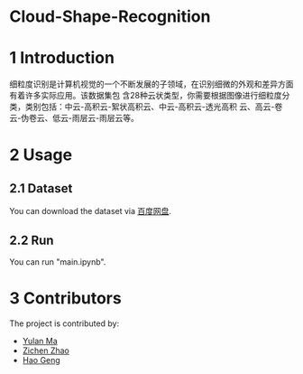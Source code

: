# Cloud-Shape-Recognition 
# 1 Introduction
细粒度识别是计算机视觉的一个不断发展的子领域，在识别细微的外观和差异方面有着许多实际应用。该数据集包 含28种云状类型，你需要根据图像进行细粒度分类，类别包括：中云-高积云-絮状高积云、中云-高积云-透光高积 云、高云-卷云-伪卷云、低云-雨层云-雨层云等。

# 2 Usage
## 2.1 Dataset 
You can download the dataset via [百度网盘](https://pan.baidu.com/s/1bHtwgLv6RP6oz_NmTp1j9A?pwd=jnfs).

## 2.2 Run 
You can run "main.ipynb". 

# 3 Contributors
The project is contributed by:
* [Yulan Ma](https://github.com/MYL1)
* [Zichen Zhao](https://github.com/XuAn428)
* [Hao Geng](https://github.com/hcmdgh)
